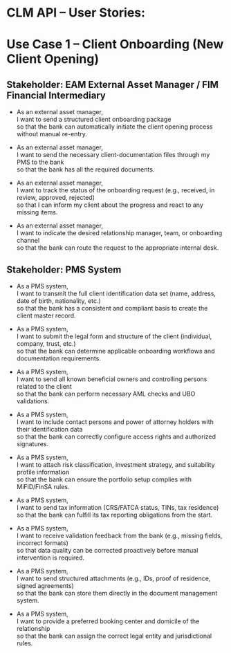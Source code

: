 # CLM API – User Stories: 
# Use Case 1 – Client Onboarding (New Client Opening)

## Stakeholder: EAM External Asset Manager / FIM Financial Intermediary

- As an external asset manager,  
  I want to send a structured client onboarding package  
  so that the bank can automatically initiate the client opening process without manual re-entry.

- As an external asset manager,  
  I want to send the necessary client-documentation files through my PMS to the bank  
  so that the bank has all the required documents.

- As an external asset manager,  
  I want to track the status of the onboarding request (e.g., received, in review, approved, rejected)  
  so that I can inform my client about the progress and react to any missing items.

- As an external asset manager,  
  I want to indicate the desired relationship manager, team, or onboarding channel  
  so that the bank can route the request to the appropriate internal desk.

## Stakeholder: PMS System

- As a PMS system,  
  I want to transmit the full client identification data set (name, address, date of birth, nationality, etc.)  
  so that the bank has a consistent and compliant basis to create the client master record.

- As a PMS system,  
  I want to submit the legal form and structure of the client (individual, company, trust, etc.)  
  so that the bank can determine applicable onboarding workflows and documentation requirements.

- As a PMS system,  
  I want to send all known beneficial owners and controlling persons related to the client  
  so that the bank can perform necessary AML checks and UBO validations.

- As a PMS system,  
  I want to include contact persons and power of attorney holders with their identification data  
  so that the bank can correctly configure access rights and authorized signatures.

- As a PMS system,  
  I want to attach risk classification, investment strategy, and suitability profile information  
  so that the bank can ensure the portfolio setup complies with MiFID/FinSA rules.

- As a PMS system,  
  I want to send tax information (CRS/FATCA status, TINs, tax residence)  
  so that the bank can fulfill its tax reporting obligations from the start.

- As a PMS system,  
  I want to receive validation feedback from the bank (e.g., missing fields, incorrect formats)  
  so that data quality can be corrected proactively before manual intervention is required.

- As a PMS system,  
  I want to send structured attachments (e.g., IDs, proof of residence, signed agreements)  
  so that the bank can store them directly in the document management system.

- As a PMS system,  
  I want to provide a preferred booking center and domicile of the relationship  
  so that the bank can assign the correct legal entity and jurisdictional rules.
